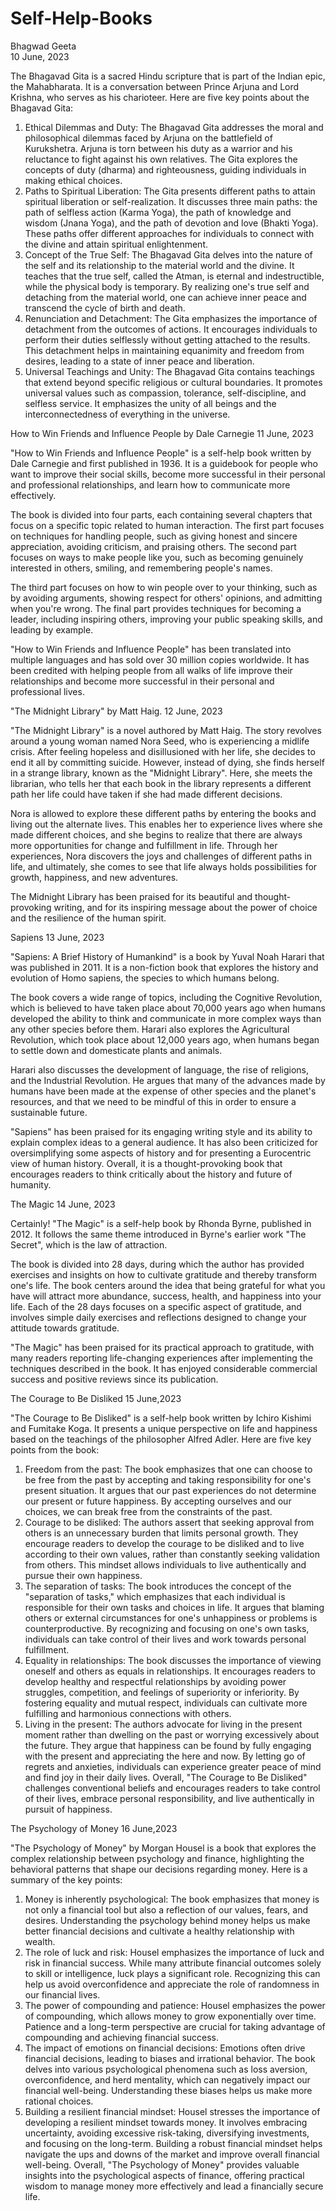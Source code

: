 # Self-Help-Books

Bhagwad Geeta                                                                                                                      
10 June, 2023

The Bhagavad Gita is a sacred Hindu scripture that is part of the Indian epic, the Mahabharata. It is a conversation between Prince Arjuna and Lord Krishna, who serves as his charioteer. Here are five key points about the Bhagavad Gita:
1.	Ethical Dilemmas and Duty: The Bhagavad Gita addresses the moral and philosophical dilemmas faced by Arjuna on the battlefield of Kurukshetra. Arjuna is torn between his duty as a warrior and his reluctance to fight against his own relatives. The Gita explores the concepts of duty (dharma) and righteousness, guiding individuals in making ethical choices.
2.	Paths to Spiritual Liberation: The Gita presents different paths to attain spiritual liberation or self-realization. It discusses three main paths: the path of selfless action (Karma Yoga), the path of knowledge and wisdom (Jnana Yoga), and the path of devotion and love (Bhakti Yoga). These paths offer different approaches for individuals to connect with the divine and attain spiritual enlightenment.
3.	Concept of the True Self: The Bhagavad Gita delves into the nature of the self and its relationship to the material world and the divine. It teaches that the true self, called the Atman, is eternal and indestructible, while the physical body is temporary. By realizing one's true self and detaching from the material world, one can achieve inner peace and transcend the cycle of birth and death.
4.	Renunciation and Detachment: The Gita emphasizes the importance of detachment from the outcomes of actions. It encourages individuals to perform their duties selflessly without getting attached to the results. This detachment helps in maintaining equanimity and freedom from desires, leading to a state of inner peace and liberation.
5.	Universal Teachings and Unity: The Bhagavad Gita contains teachings that extend beyond specific religious or cultural boundaries. It promotes universal values such as compassion, tolerance, self-discipline, and selfless service. It emphasizes the unity of all beings and the interconnectedness of everything in the universe.

How to Win Friends and Influence People by Dale Carnegie
11 June, 2023

"How to Win Friends and Influence People" is a self-help book written by Dale Carnegie and first published in 1936. It is a guidebook for people who want to improve their social skills, become more successful in their personal and professional relationships, and learn how to communicate more effectively.

The book is divided into four parts, each containing several chapters that focus on a specific topic related to human interaction. The first part focuses on techniques for handling people, such as giving honest and sincere appreciation, avoiding criticism, and praising others. The second part focuses on ways to make people like you, such as becoming genuinely interested in others, smiling, and remembering people's names.

The third part focuses on how to win people over to your thinking, such as by avoiding arguments, showing respect for others' opinions, and admitting when you're wrong. The final part provides techniques for becoming a leader, including inspiring others, improving your public speaking skills, and leading by example.

"How to Win Friends and Influence People" has been translated into multiple languages and has sold over 30 million copies worldwide. It has been credited with helping people from all walks of life improve their relationships and become more successful in their personal and professional lives.

"The Midnight Library" by Matt Haig.
12 June, 2023

"The Midnight Library" is a novel authored by Matt Haig. The story revolves around a young woman named Nora Seed, who is experiencing a midlife crisis. After feeling hopeless and disillusioned with her life, she decides to end it all by committing suicide. However, instead of dying, she finds herself in a strange library, known as the "Midnight Library". Here, she meets the librarian, who tells her that each book in the library represents a different path her life could have taken if she had made different decisions.

Nora is allowed to explore these different paths by entering the books and living out the alternate lives. This enables her to experience lives where she made different choices, and she begins to realize that there are always more opportunities for change and fulfillment in life. Through her experiences, Nora discovers the joys and challenges of different paths in life, and ultimately, she comes to see that life always holds possibilities for growth, happiness, and new adventures.

The Midnight Library has been praised for its beautiful and thought-provoking writing, and for its inspiring message about the power of choice and the resilience of the human spirit.

Sapiens
13 June, 2023

"Sapiens: A Brief History of Humankind" is a book by Yuval Noah Harari that was published in 2011. It is a non-fiction book that explores the history and evolution of Homo sapiens, the species to which humans belong.

The book covers a wide range of topics, including the Cognitive Revolution, which is believed to have taken place about 70,000 years ago when humans developed the ability to think and communicate in more complex ways than any other species before them. Harari also explores the Agricultural Revolution, which took place about 12,000 years ago, when humans began to settle down and domesticate plants and animals.

Harari also discusses the development of language, the rise of religions, and the Industrial Revolution. He argues that many of the advances made by humans have been made at the expense of other species and the planet's resources, and that we need to be mindful of this in order to ensure a sustainable future.

"Sapiens" has been praised for its engaging writing style and its ability to explain complex ideas to a general audience. It has also been criticized for oversimplifying some aspects of history and for presenting a Eurocentric view of human history. Overall, it is a thought-provoking book that encourages readers to think critically about the history and future of humanity.

The Magic
14 June, 2023

Certainly! "The Magic" is a self-help book by Rhonda Byrne, published in 2012. It follows the same theme introduced in Byrne's earlier work "The Secret", which is the law of attraction.

The book is divided into 28 days, during which the author has provided exercises and insights on how to cultivate gratitude and thereby transform one's life. The book centers around the idea that being grateful for what you have will attract more abundance, success, health, and happiness into your life. Each of the 28 days focuses on a specific aspect of gratitude, and involves simple daily exercises and reflections designed to change your attitude towards gratitude.

"The Magic" has been praised for its practical approach to gratitude, with many readers reporting life-changing experiences after implementing the techniques described in the book. It has enjoyed considerable commercial success and positive reviews since its publication.

The Courage to Be Disliked
15 June,2023

"The Courage to Be Disliked" is a self-help book written by Ichiro Kishimi and Fumitake Koga. It presents a unique perspective on life and happiness based on the teachings of the philosopher Alfred Adler. Here are five key points from the book:
1.	Freedom from the past: The book emphasizes that one can choose to be free from the past by accepting and taking responsibility for one's present situation. It argues that our past experiences do not determine our present or future happiness. By accepting ourselves and our choices, we can break free from the constraints of the past.
2.	Courage to be disliked: The authors assert that seeking approval from others is an unnecessary burden that limits personal growth. They encourage readers to develop the courage to be disliked and to live according to their own values, rather than constantly seeking validation from others. This mindset allows individuals to live authentically and pursue their own happiness.
3.	The separation of tasks: The book introduces the concept of the "separation of tasks," which emphasizes that each individual is responsible for their own tasks and choices in life. It argues that blaming others or external circumstances for one's unhappiness or problems is counterproductive. By recognizing and focusing on one's own tasks, individuals can take control of their lives and work towards personal fulfillment.
4.	Equality in relationships: The book discusses the importance of viewing oneself and others as equals in relationships. It encourages readers to develop healthy and respectful relationships by avoiding power struggles, competition, and feelings of superiority or inferiority. By fostering equality and mutual respect, individuals can cultivate more fulfilling and harmonious connections with others.
5.	Living in the present: The authors advocate for living in the present moment rather than dwelling on the past or worrying excessively about the future. They argue that happiness can be found by fully engaging with the present and appreciating the here and now. By letting go of regrets and anxieties, individuals can experience greater peace of mind and find joy in their daily lives.
Overall, "The Courage to Be Disliked" challenges conventional beliefs and encourages readers to take control of their lives, embrace personal responsibility, and live authentically in pursuit of happiness.

The Psychology of Money
16 June,2023

"The Psychology of Money" by Morgan Housel is a book that explores the complex relationship between psychology and finance, highlighting the behavioral patterns that shape our decisions regarding money. Here is a summary of the key points:
1.	Money is inherently psychological: The book emphasizes that money is not only a financial tool but also a reflection of our values, fears, and desires. Understanding the psychology behind money helps us make better financial decisions and cultivate a healthy relationship with wealth.
2.	The role of luck and risk: Housel emphasizes the importance of luck and risk in financial success. While many attribute financial outcomes solely to skill or intelligence, luck plays a significant role. Recognizing this can help us avoid overconfidence and appreciate the role of randomness in our financial lives.
3.	The power of compounding and patience: Housel emphasizes the power of compounding, which allows money to grow exponentially over time. Patience and a long-term perspective are crucial for taking advantage of compounding and achieving financial success.
4.	The impact of emotions on financial decisions: Emotions often drive financial decisions, leading to biases and irrational behavior. The book delves into various psychological phenomena such as loss aversion, overconfidence, and herd mentality, which can negatively impact our financial well-being. Understanding these biases helps us make more rational choices.
5.	Building a resilient financial mindset: Housel stresses the importance of developing a resilient mindset towards money. It involves embracing uncertainty, avoiding excessive risk-taking, diversifying investments, and focusing on the long-term. Building a robust financial mindset helps navigate the ups and downs of the market and improve overall financial well-being.
Overall, "The Psychology of Money" provides valuable insights into the psychological aspects of finance, offering practical wisdom to manage money more effectively and lead a financially secure life.


